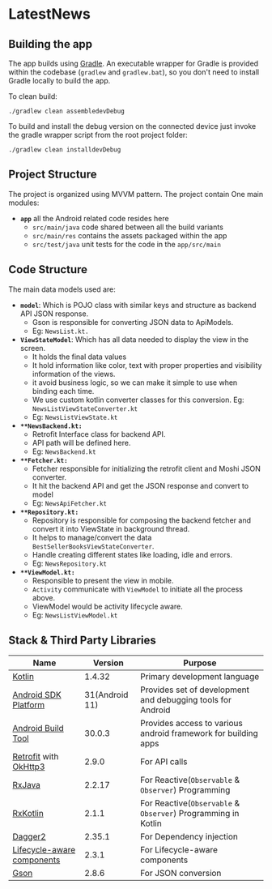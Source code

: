# LatestNews

## Building the app
The app builds using [Gradle](http://www.gradle.org/). An executable wrapper for Gradle is provided within the codebase (`gradlew` and `gradlew.bat`), so you don't need to install Gradle locally to build the app.

To clean build:

`./gradlew clean assembledevDebug`


To build and install the debug version on the connected device just invoke the gradle wrapper script from the root project folder:

    ./gradlew clean installdevDebug


## Project Structure
The project is organized using MVVM pattern. The project contain One main modules:

- **`app`** all the Android related code resides here
    - `src/main/java` code shared between all the build variants
    - `src/main/res` contains the assets packaged within the app
    - `src/test/java` unit tests for the code in the `app/src/main`


## Code Structure
The main data models used are:
- **`model`**: Which is POJO class with similar keys and structure as backend API JSON response.
    - Gson is responsible for converting JSON data to ApiModels.
    - Eg: `NewsList.kt.`
- **`ViewStateModel`**: Which has all data needed to display the view in the screen.
    - It holds the final data values
    - It hold information like color, text with proper properties and visibility information of the views.
    - it avoid business logic, so we can make it simple to use when binding each time.
    - We use custom kotlin converter classes for this conversion. Eg: `NewsListViewStateConverter.kt`
    - Eg: `NewsListViewState.kt`
- **`**NewsBackend.kt:`**
    - Retrofit Interface class for backend API.
    - API path will be defined here.
    - Eg: `NewsBackend.kt`
- **`**Fetcher.kt:`**
    - Fetcher responsible for initializing the retrofit client and Moshi JSON converter.
    - It hit the backend API and get the JSON response and convert to model
    - Eg: `NewsApiFetcher.kt`
- **`**Repository.kt:`**
    - Repository is responsible for composing the backend fetcher and convert it into ViewState in background thread.
    - It helps to manage/convert the data `BestSellerBooksViewStateConverter`.
    - Handle creating different states like loading, idle and errors.
    - Eg: `NewsRepository.kt`
- **`**ViewModel.kt:`**
    - Responsible to present the view in mobile.
    - `Activity` communicate with `ViewModel` to initiate all the process above.
    - ViewModel would be activity lifecycle aware.
    - Eg: `NewsListViewModel.kt`

## Stack & Third Party Libraries

| Name | Version |Purpose |
|-------|-------|-------|
| [Kotlin](https://developer.android.com/kotlin) | 1.4.32 | Primary development language |
| [Android SDK Platform](https://developer.android.com/studio/releases/platforms) | 31(Android 11) | Provides set of development and debugging tools for Android |
| [Android Build Tool](https://developer.android.com/studio/releases/build-tools.html)| 30.0.3  | Provides access to various android framework for building apps |
| [Retrofit](http://square.github.io/retrofit/) with [OkHttp3](http://square.github.io/okhttp/) | 2.9.0 | For API calls |
| [RxJava](https://github.com/ReactiveX/RxJava) | 2.2.17  | For Reactive(`Observable` & `Observer`) Programming |
| [RxKotlin](https://github.com/ReactiveX/RxKotlin) | 2.1.1  | For Reactive(`Observable` & `Observer`) Programming in Kotlin |
| [Dagger2](https://github.com/google/dagger) | 2.35.1  | For Dependency injection  |
| [Lifecycle-aware components](https://developer.android.com/topic/libraries/architecture/adding-components#lifecycle/) | 2.3.1  | For Lifecycle-aware components  |
| [Gson](https://github.com/google/gson) | 2.8.6 | For JSON conversion |

